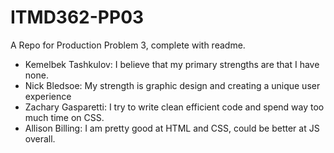 # ITMD362-PP03
A Repo for Production Problem 3, complete with readme.
* Kemelbek Tashkulov: I believe that my primary strengths are that I have none.
* Nick Bledsoe: My strength is graphic design and creating a unique user experience
* Zachary Gasparetti: I try to write clean efficient code and spend way too much time on CSS.
*  Allison Billing: I am pretty good at HTML and CSS, could be better at JS overall.
